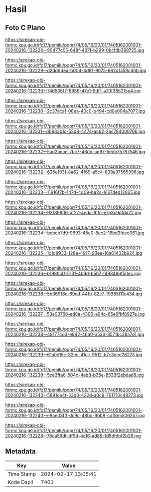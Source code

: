 # Hasil

## Foto C Plano

https://sirekap-obj-formc.kpu.go.id/fc17/pemilu/pdpr/74/05/16/20/01/7405162001001-20240216-132228--90477c05-648f-437f-b299-0bcfdb388725.jpg

https://sirekap-obj-formc.kpu.go.id/fc17/pemilu/pdpr/74/05/16/20/01/7405162001001-20240216-132229--d2dd64ea-b004-4d81-9075-982d1a59c46b.jpg

https://sirekap-obj-formc.kpu.go.id/fc17/pemilu/pdpr/74/05/16/20/01/7405162001001-20240216-132230--746535f7-8959-47e1-9df1-a70f385215e4.jpg

https://sirekap-obj-formc.kpu.go.id/fc17/pemilu/pdpr/74/05/16/20/01/7405162001001-20240216-132230--2c37aca1-08ea-40c0-b494-cd0e004a7077.jpg

https://sirekap-obj-formc.kpu.go.id/fc17/pemilu/pdpr/74/05/16/20/01/7405162001001-20240216-132231--db933b1c-53d8-4474-ac62-2ac784000766.jpg

https://sirekap-obj-formc.kpu.go.id/fc17/pemilu/pdpr/74/05/16/20/01/7405162001001-20240216-132232--5ad2aeae-7bc7-46dd-ad97-5edb75787546.jpg

https://sirekap-obj-formc.kpu.go.id/fc17/pemilu/pdpr/74/05/16/20/01/7405162001001-20240216-132232--635e193f-8a62-4f69-a5c4-838a97565996.jpg

https://sirekap-obj-formc.kpu.go.id/fc17/pemilu/pdpr/74/05/16/20/01/7405162001001-20240216-132233--11916f7b-147d-4d09-ba2c-a167ded13065.jpg

https://sirekap-obj-formc.kpu.go.id/fc17/pemilu/pdpr/74/05/16/20/01/7405162001001-20240216-132234--93f89906-af27-4eda-9ffc-e7e3c9dfdd22.jpg

https://sirekap-obj-formc.kpu.go.id/fc17/pemilu/pdpr/74/05/16/20/01/7405162001001-20240216-132234--bcbcb7d9-9693-45e0-8ec2-16bd3fdec061.jpg

https://sirekap-obj-formc.kpu.go.id/fc17/pemilu/pdpr/74/05/16/20/01/7405162001001-20240216-132235--1c1d8933-128e-4917-93ee-16a61432b924.jpg

https://sirekap-obj-formc.kpu.go.id/fc17/pemilu/pdpr/74/05/16/20/01/7405162001001-20240216-132236--b198fc4f-5131-4b9d-b5b7-f493496f50ec.jpg

https://sirekap-obj-formc.kpu.go.id/fc17/pemilu/pdpr/74/05/16/20/01/7405162001001-20240216-132236--5b36916c-69cd-44fb-82c7-f9385f11c434.jpg

https://sirekap-obj-formc.kpu.go.id/fc17/pemilu/pdpr/74/05/16/20/01/7405162001001-20240216-132237--53e03766-ad8a-4306-a94c-65e6fbf8927e.jpg

https://sirekap-obj-formc.kpu.go.id/fc17/pemilu/pdpr/74/05/16/20/01/7405162001001-20240216-132238--491774d3-e942-46a0-a533-3571bc38a7d1.jpg

https://sirekap-obj-formc.kpu.go.id/fc17/pemilu/pdpr/74/05/16/20/01/7405162001001-20240216-132239--61a0e15c-82ec-41cc-9512-b7c3dee26273.jpg

https://sirekap-obj-formc.kpu.go.id/fc17/pemilu/pdpr/74/05/16/20/01/7405162001001-20240216-132239--5ce3ffa6-504d-4ab8-b35e-8533f2ebdad8.jpg

https://sirekap-obj-formc.kpu.go.id/fc17/pemilu/pdpr/74/05/16/20/01/7405162001001-20240216-132240--5891ce4f-53b0-422d-a0c9-761710c48273.jpg

https://sirekap-obj-formc.kpu.go.id/fc17/pemilu/pdpr/74/05/16/20/01/7405162001001-20240216-132240--e8ae08f3-dc9c-48bd-9bb8-cdf8e5506257.jpg

https://sirekap-obj-formc.kpu.go.id/fc17/pemilu/pdpr/74/05/16/20/01/7405162001001-20240216-132228--76ca56df-df9d-4c16-ad89-1d5dfdbf2b28.jpg


## Metadata

| Key        | Value               |
| ---------- | ------------------- |
| Time Stamp | 2024-02-17 13:05:41 |
| Kode Dapil | 7401                |



